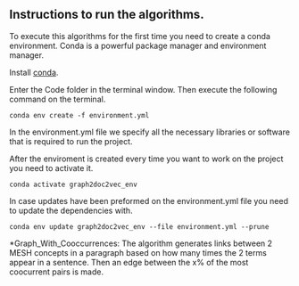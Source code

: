 ## Instructions to run the algorithms.


To execute this algorithms for the first time you need to create a conda environment. Conda is a powerful package manager and environment manager.

Install [conda](https://conda.io/projects/conda/en/latest/user-guide/install/index.html). 


Enter the Code folder in the terminal window.
Then execute the following command on the terminal.

```
conda env create -f environment.yml
```

In the environment.yml file we specify all the necessary libraries or software that is required to run the project.

After the enviroment is created every time you want to work on the project you need to activate it.

```
conda activate graph2doc2vec_env
```

In case updates have been preformed on the environment.yml file you need to update the dependencies with.

```
conda env update graph2doc2vec_env --file environment.yml --prune
```




*Graph_With_Cooccurrences: The algorithm generates links between 2 MESH concepts in a paragraph based on how many times the 2 terms appear in a sentence. Then an edge between the x% of the most coocurrent pairs is made.
